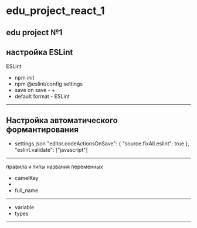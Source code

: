 # edu_project_react_1
edu project №1
--------------------------------------------------------------------------------------------------------------
настройка ESLint
--------------------------------------------------------------------------------------------------------------
ESLint
  - npm init
  - npm @eslint/config
settings
  - save on save - +
  - default format - ESLint

  ----------------------------------------------------------------------------------------------------------
  Настройка автоматического формантирования
  ---------------------------------------------------------------------------------------------------------
  - settings.json
          "editor.codeActionsOnSave": {
      		"source.fixAll.eslint": true 
      	},
      	"eslint.validate": ["javascript"]
----------------------------------------------------------------------------------------------------------
правила и типы названия переменных
- camelKey
- 
- full_name
--------------------------------------------------------------------------------------------------------
- variable
- types
--------------------------------------------------------------------------------------------------------

